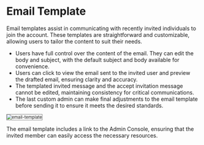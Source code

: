# Email Template

Email templates assist in communicating with recently invited individuals to join the account. These templates are straightforward and customizable, allowing users to tailor the content to suit their needs.

* Users have full control over the content of the email. They can edit the body and subject, with the default subject and body available for convenience.
* Users can click to view the email sent to the invited user and preview the drafted email, ensuring clarity and accuracy.
* The templated invited message and the accept invitation message cannot be edited, maintaining consistency for critical communications.
* The last custom admin can make final adjustments to the email template before sending it to ensure it meets the desired standards.

<img src="../images/email-template.png" alt="email-template" title="email-template" style="border: 1px solid gray; zoom:80%;">

The email template includes a link to the Admin Console, ensuring that the invited member can easily access the necessary resources.


